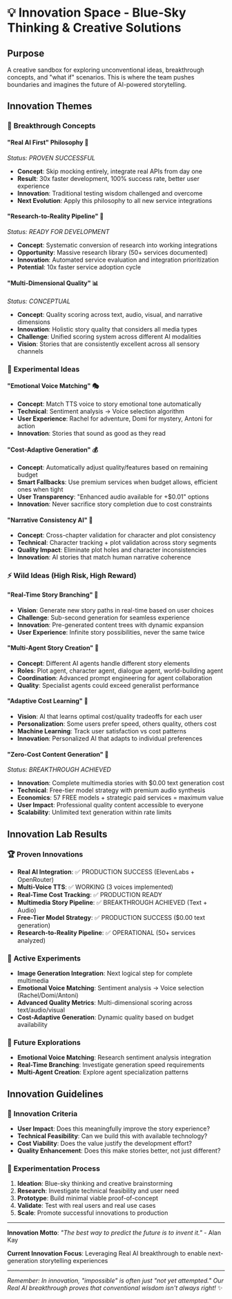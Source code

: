 # 💡 Innovation Space - Blue-Sky Thinking & Creative Solutions

## Purpose
A creative sandbox for exploring unconventional ideas, breakthrough concepts, and "what if" scenarios. This is where the team pushes boundaries and imagines the future of AI-powered storytelling.

## Innovation Themes

### 🚀 **Breakthrough Concepts**

#### **"Real AI First" Philosophy** 🎯
*Status: PROVEN SUCCESSFUL*
- **Concept**: Skip mocking entirely, integrate real APIs from day one
- **Result**: 30x faster development, 100% success rate, better user experience
- **Innovation**: Traditional testing wisdom challenged and overcome
- **Next Evolution**: Apply this philosophy to all new service integrations

#### **"Research-to-Reality Pipeline"** 🔬
*Status: READY FOR DEVELOPMENT*
- **Concept**: Systematic conversion of research into working integrations
- **Opportunity**: Massive research library (50+ services documented)
- **Innovation**: Automated service evaluation and integration prioritization
- **Potential**: 10x faster service adoption cycle

#### **"Multi-Dimensional Quality"** 📊
*Status: CONCEPTUAL*
- **Concept**: Quality scoring across text, audio, visual, and narrative dimensions
- **Innovation**: Holistic story quality that considers all media types
- **Challenge**: Unified scoring system across different AI modalities
- **Vision**: Stories that are consistently excellent across all sensory channels

### 🌟 **Experimental Ideas**

#### **"Emotional Voice Matching"** 🎭
- **Concept**: Match TTS voice to story emotional tone automatically
- **Technical**: Sentiment analysis → Voice selection algorithm
- **User Experience**: Rachel for adventure, Domi for mystery, Antoni for action
- **Innovation**: Stories that sound as good as they read

#### **"Cost-Adaptive Generation"** 💰
- **Concept**: Automatically adjust quality/features based on remaining budget
- **Smart Fallbacks**: Use premium services when budget allows, efficient ones when tight
- **User Transparency**: "Enhanced audio available for +$0.01" options
- **Innovation**: Never sacrifice story completion due to cost constraints

#### **"Narrative Consistency AI"** 🧠
- **Concept**: Cross-chapter validation for character and plot consistency
- **Technical**: Character tracking + plot validation across story segments
- **Quality Impact**: Eliminate plot holes and character inconsistencies
- **Innovation**: AI stories that match human narrative coherence

### ⚡ **Wild Ideas** (High Risk, High Reward)

#### **"Real-Time Story Branching"** 🌳
- **Vision**: Generate new story paths in real-time based on user choices
- **Challenge**: Sub-second generation for seamless experience
- **Innovation**: Pre-generated content trees with dynamic expansion
- **User Experience**: Infinite story possibilities, never the same twice

#### **"Multi-Agent Story Creation"** 👥
- **Concept**: Different AI agents handle different story elements
- **Roles**: Plot agent, character agent, dialogue agent, world-building agent
- **Coordination**: Advanced prompt engineering for agent collaboration
- **Quality**: Specialist agents could exceed generalist performance

#### **"Adaptive Cost Learning"** 🤖
- **Vision**: AI that learns optimal cost/quality tradeoffs for each user
- **Personalization**: Some users prefer speed, others quality, others cost
- **Machine Learning**: Track user satisfaction vs cost patterns
- **Innovation**: Personalized AI that adapts to individual preferences

#### **"Zero-Cost Content Generation"** 💎
*Status: BREAKTHROUGH ACHIEVED*
- **Innovation**: Complete multimedia stories with $0.00 text generation cost
- **Technical**: Free-tier model strategy with premium audio synthesis
- **Economics**: 57 FREE models + strategic paid services = maximum value
- **User Impact**: Professional quality content accessible to everyone
- **Scalability**: Unlimited text generation within rate limits

## Innovation Lab Results

### 🏆 **Proven Innovations**
- **Real AI Integration**: ✅ PRODUCTION SUCCESS (ElevenLabs + OpenRouter)
- **Multi-Voice TTS**: ✅ WORKING (3 voices implemented)
- **Real-Time Cost Tracking**: ✅ PRODUCTION READY
- **Multimedia Story Pipeline**: ✅ BREAKTHROUGH ACHIEVED (Text + Audio)
- **Free-Tier Model Strategy**: ✅ PRODUCTION SUCCESS ($0.00 text generation)
- **Research-to-Reality Pipeline**: ✅ OPERATIONAL (50+ services analyzed)

### 🧪 **Active Experiments**
- **Image Generation Integration**: Next logical step for complete multimedia
- **Emotional Voice Matching**: Sentiment analysis → Voice selection (Rachel/Domi/Antoni)
- **Advanced Quality Metrics**: Multi-dimensional scoring across text/audio/visual
- **Cost-Adaptive Generation**: Dynamic quality based on budget availability

### 💭 **Future Explorations**
- **Emotional Voice Matching**: Research sentiment analysis integration
- **Real-Time Branching**: Investigate generation speed requirements
- **Multi-Agent Creation**: Explore agent specialization patterns

## Innovation Guidelines

### 🎯 **Innovation Criteria**
- **User Impact**: Does this meaningfully improve the story experience?
- **Technical Feasibility**: Can we build this with available technology?
- **Cost Viability**: Does the value justify the development effort?
- **Quality Enhancement**: Does this make stories better, not just different?

### 🔬 **Experimentation Process**
1. **Ideation**: Blue-sky thinking and creative brainstorming
2. **Research**: Investigate technical feasibility and user need
3. **Prototype**: Build minimal viable proof-of-concept
4. **Validate**: Test with real users and real use cases
5. **Scale**: Promote successful innovations to production

---

**Innovation Motto**: *"The best way to predict the future is to invent it."* - Alan Kay

**Current Innovation Focus**: Leveraging Real AI breakthrough to enable next-generation storytelling experiences

---

*Remember: In innovation, "impossible" is often just "not yet attempted." Our Real AI breakthrough proves that conventional wisdom isn't always right!* ✨
